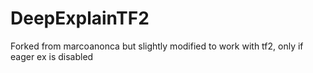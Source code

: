 # DeepExplainTF2
Forked from marcoanonca but slightly modified to work with tf2, only if eager ex is disabled
